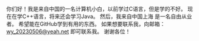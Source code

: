 你们好！我是来自中国的一名计算机小白，以前学过C语言，但是学的不好。
现在在学C++语言，将来还会学习Java。
然后，我来自中国上海
是一名自由从业者。
希望能在GitHub学到有用的东西。
如果想要联系我，向邮箱：wy_20230506@yeah.net 即可联系我。
谢谢各位！
